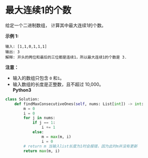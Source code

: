  # 最大连续1的个数

给定一个二进制数组， 计算其中最大连续1的个数。

**示例 1:**

```
输入: [1,1,0,1,1,1]
输出: 3
解释: 开头的两位和最后的三位都是连续1，所以最大连续1的个数是 3.
```

**注意：**

- 输入的数组只包含 `0` 和`1`。
- 输入数组的长度是正整数，且不超过 10,000。   
**Python3**  
```python
class Solution:
    def findMaxConsecutiveOnes(self, nums: List[int]) -> int:
        m = 0
        i = 0
        for j in nums:
            if j == 1:
                i += 1
            else:
                m = max(m, i)
                i = 0
        # return m 当输入list长度为1时会报错，因为此时m并没有更新
        return max(m, i)
```

